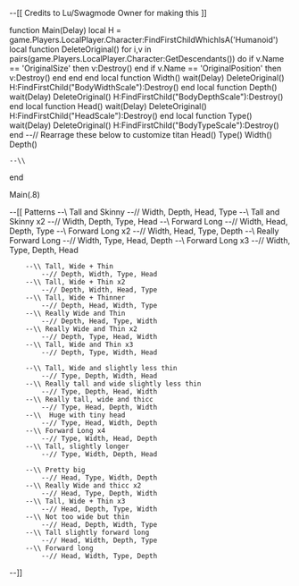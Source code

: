 --[[
Credits to Lu/Swagmode Owner for making this
]]

function Main(Delay)
    local H = game.Players.LocalPlayer.Character:FindFirstChildWhichIsA('Humanoid')
    local function DeleteOriginal()
        for i,v in pairs(game.Players.LocalPlayer.Character:GetDescendants()) do
            if v.Name == 'OriginalSize' then
                v:Destroy()
            end
            if v.Name == 'OriginalPosition' then 
                v:Destroy()
            end
        end
    end
    local function Width()
        wait(Delay)
        DeleteOriginal()
        H:FindFirstChild("BodyWidthScale"):Destroy()
    end
    local function Depth()
        wait(Delay)
        DeleteOriginal()
        H:FindFirstChild("BodyDepthScale"):Destroy()
    end
    local function Head()
        wait(Delay)
        DeleteOriginal()
        H:FindFirstChild("HeadScale"):Destroy()
    end
    local function Type()
        wait(Delay)
        DeleteOriginal()
        H:FindFirstChild("BodyTypeScale"):Destroy()  
    end 
    --// Rearrage these below to customize titan
    Head()
    Type()
    Width()
    Depth()
    
    
    --\\
end

Main(.8)

--[[
     Patterns
        --\\ Tall and Skinny
            --// Width, Depth, Head, Type
        --\\ Tall and Skinny x2
            --// Width, Depth, Type, Head
        --\\ Forward Long
            --// Width, Head, Depth, Type
        --\\ Forward Long x2
            --// Width, Head, Type, Depth
        --\\ Really Forward Long
            --// Width, Type, Head, Depth
        --\\ Forward Long x3
            --// Width, Type, Depth, Head
            
        --\\ Tall, Wide + Thin
            --// Depth, Width, Type, Head
        --\\ Tall, Wide + Thin x2
            --// Depth, Width, Head, Type
        --\\ Tall, Wide + Thinner
            --// Depth, Head, Width, Type
        --\\ Really Wide and Thin
            --// Depth, Head, Type, Width
        --\\ Really Wide and Thin x2
            --// Depth, Type, Head, Width
        --\\ Tall, Wide and Thin x3
            --// Depth, Type, Width, Head
            
        --\\ Tall, Wide and slightly less thin
            --// Type, Depth, Width, Head
        --\\ Really tall and wide slightly less thin
            --// Type, Depth, Head, Width
        --\\ Really tall, wide and thicc
            --// Type, Head, Depth, Width
        --\\  Huge with tiny head 
            --// Type, Head, Width, Depth
        --\\ Forward Long x4
            --// Type, Width, Head, Depth
        --\\ Tall, slightly longer
            --// Type, Width, Depth, Head
            
        --\\ Pretty big
            --// Head, Type, Width, Depth
        --\\ Really Wide and thicc x2
            --// Head, Type, Depth, Width
        --\\ Tall, Wide + Thin x3
            --// Head, Depth, Type, Width
        --\\ Not too wide but thin
            --// Head, Depth, Width, Type
        --\\ Tall slightly forward long
            --// Head, Width, Depth, Type
        --\\ Forward long
            --// Head, Width, Type, Depth
    
--]]
